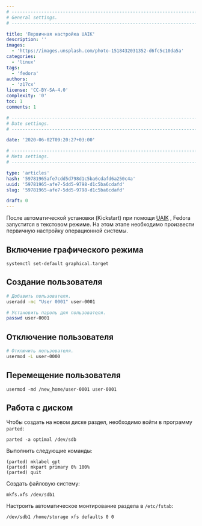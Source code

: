 ```yaml
---
# -------------------------------------------------------------------------------------------------------------------- #
# General settings.
# -------------------------------------------------------------------------------------------------------------------- #

title: 'Первичная настройка UAIK'
description: ''
images:
  - 'https://images.unsplash.com/photo-1518432031352-d6fc5c10da5a'
categories:
  - 'linux'
tags:
  - 'fedora'
authors:
  - 'z17cx'
license: 'CC-BY-SA-4.0'
complexity: '0'
toc: 1
comments: 1

# -------------------------------------------------------------------------------------------------------------------- #
# Date settings.
# -------------------------------------------------------------------------------------------------------------------- #

date: '2020-06-02T09:20:27+03:00'

# -------------------------------------------------------------------------------------------------------------------- #
# Meta settings.
# -------------------------------------------------------------------------------------------------------------------- #

type: 'articles'
hash: '59781965afe7cdd5d798d1c5ba6cdafd6a250c4a'
uuid: '59781965-afe7-5dd5-9798-d1c5ba6cdafd'
slug: '59781965-afe7-5dd5-9798-d1c5ba6cdafd'

draft: 0
---
```


После автоматической установки (Kickstart) при помощи [UAIK](https://uaik.github.io/) , Fedora запустится в текстовом режиме. На этом этапе необходимо произвести первичную настройку операционной системы.

<!--more-->

## Включение графического режима

```text
systemctl set-default graphical.target
```

## Создание пользователя

```sh
# Добавить пользователя.
useradd -mc "User 0001" user-0001

# Установить пароль для пользователя.
passwd user-0001
```

## Отключение пользователя

```sh
# Отключить пользователя.
usermod -L user-0000
```

## Перемещение пользователя

```text
usermod -md /new_home/user-0001 user-0001
```

## Работа с диском

Чтобы создать на новом диске раздел, необходимо войти в программу `parted`:

```text
parted -a optimal /dev/sdb
```

Выполнить следующие команды:

```text
(parted) mklabel gpt
(parted) mkpart primary 0% 100%
(parted) quit
```

Создать файловую систему:

```text
mkfs.xfs /dev/sdb1
```

Настроить автоматическое монтирование раздела в `/etc/fstab`:

```text
/dev/sdb1 /home/storage xfs defaults 0 0
```
